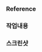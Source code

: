 ### Reference
<!-- 참고한 가이드나 사이트 링크를 걸어 주세요 -->

### 작업내용
<!-- 해당 작업을 설명 해주세요. -->

### 스크린샷
<!-- 작업 화면이 있다면 캡쳐해 주세요. -->
